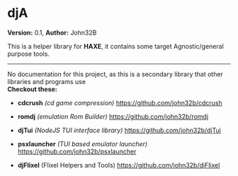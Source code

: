 # djA 

**Version:** 0.1, **Author:** John32B

This is a helper library for **HAXE**, it contains some target Agnostic/general purpose tools.

---

No documentation for this project, as this is a secondary library that other libraries and programs use  
**Checkout these:**  

- **cdcrush** *(cd game compression)* https://github.com/john32b/cdcrush
- **romdj** *(emulation Rom Builder)* https://github.com/john32b/romdj
- **djTui** *(NodeJS TUI interface library)* https://github.com/john32b/djTui
- **psxlauncher** *(TUI based emulator launcher)* https://github.com/john32b/psxlauncher

- **djFlixel** (Flixel Helpers and Tools) https://github.com/john32b/djFlixel
